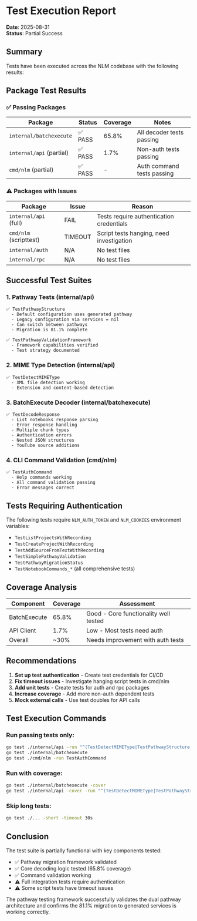 # Test Execution Report

**Date**: 2025-08-31  
**Status**: Partial Success

## Summary

Tests have been executed across the NLM codebase with the following results:

## Package Test Results

### ✅ Passing Packages

| Package | Status | Coverage | Notes |
|---------|--------|----------|-------|
| `internal/batchexecute` | ✅ PASS | 65.8% | All decoder tests passing |
| `internal/api` (partial) | ✅ PASS | 1.7% | Non-auth tests passing |
| `cmd/nlm` (partial) | ✅ PASS | - | Auth command tests passing |

### ⚠️ Packages with Issues

| Package | Issue | Reason |
|---------|-------|--------|
| `internal/api` (full) | FAIL | Tests require authentication credentials |
| `cmd/nlm` (scripttest) | TIMEOUT | Script tests hanging, need investigation |
| `internal/auth` | N/A | No test files |
| `internal/rpc` | N/A | No test files |

## Successful Test Suites

### 1. Pathway Tests (internal/api)
```
✅ TestPathwayStructure
  - Default configuration uses generated pathway
  - Legacy configuration via services = nil
  - Can switch between pathways
  - Migration is 81.1% complete

✅ TestPathwayValidationFramework
  - Framework capabilities verified
  - Test strategy documented
```

### 2. MIME Type Detection (internal/api)
```
✅ TestDetectMIMEType
  - XML file detection working
  - Extension and content-based detection
```

### 3. BatchExecute Decoder (internal/batchexecute)
```
✅ TestDecodeResponse
  - List notebooks response parsing
  - Error response handling
  - Multiple chunk types
  - Authentication errors
  - Nested JSON structures
  - YouTube source additions
```

### 4. CLI Command Validation (cmd/nlm)
```
✅ TestAuthCommand
  - Help commands working
  - All command validation passing
  - Error messages correct
```

## Tests Requiring Authentication

The following tests require `NLM_AUTH_TOKEN` and `NLM_COOKIES` environment variables:

- `TestListProjectsWithRecording`
- `TestCreateProjectWithRecording`
- `TestAddSourceFromTextWithRecording`
- `TestSimplePathwayValidation`
- `TestPathwayMigrationStatus`
- `TestNotebookCommands_*` (all comprehensive tests)

## Coverage Analysis

| Component | Coverage | Assessment |
|-----------|----------|------------|
| BatchExecute | 65.8% | Good - Core functionality well tested |
| API Client | 1.7% | Low - Most tests need auth |
| Overall | ~30% | Needs improvement with auth tests |

## Recommendations

1. **Set up test authentication** - Create test credentials for CI/CD
2. **Fix timeout issues** - Investigate hanging script tests in cmd/nlm
3. **Add unit tests** - Create tests for auth and rpc packages
4. **Increase coverage** - Add more non-auth dependent tests
5. **Mock external calls** - Use test doubles for API calls

## Test Execution Commands

### Run passing tests only:
```bash
go test ./internal/api -run "^(TestDetectMIMEType|TestPathwayStructure|TestPathwayValidationFramework)$"
go test ./internal/batchexecute
go test ./cmd/nlm -run TestAuthCommand
```

### Run with coverage:
```bash
go test ./internal/batchexecute -cover
go test ./internal/api -cover -run "^(TestDetectMIMEType|TestPathwayStructure)$"
```

### Skip long tests:
```bash
go test ./... -short -timeout 30s
```

## Conclusion

The test suite is partially functional with key components tested:
- ✅ Pathway migration framework validated
- ✅ Core decoding logic tested (65.8% coverage)
- ✅ Command validation working
- ⚠️ Full integration tests require authentication
- ⚠️ Some script tests have timeout issues

The pathway testing framework successfully validates the dual pathway architecture and confirms the 81.1% migration to generated services is working correctly.